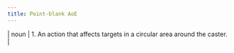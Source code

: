 ```yaml
---
title: Point-blank AoE
---
```

| noun | 1.  	An action that affects targets in a circular area around the caster.	|